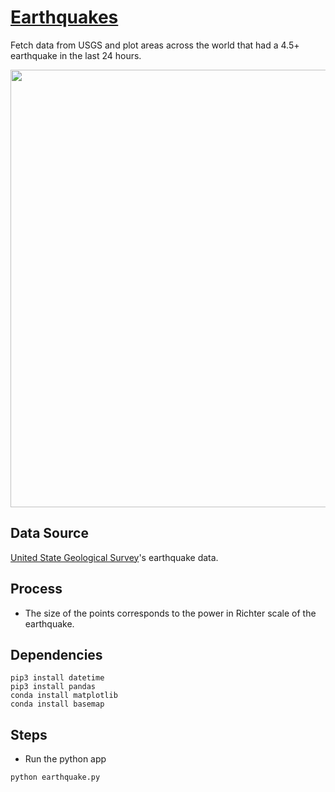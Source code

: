 # [Earthquakes](https://likarajo.github.io/earthquakes/)
Fetch data from USGS and plot areas across the world that had a 4.5+ earthquake in the last 24 hours.

<div align="center">
  <img src="output_usgs_4.5quakes.png" width=700 />
</div>

## Data Source
[United State Geological Survey](https://earthquake.usgs.gov/)'s earthquake data.

## Process
* The size of the points corresponds to the power in Richter scale of the earthquake.

## Dependencies
```shell script
pip3 install datetime
pip3 install pandas
conda install matplotlib
conda install basemap
```

## Steps
* Run the python app
```shell script
python earthquake.py
```
